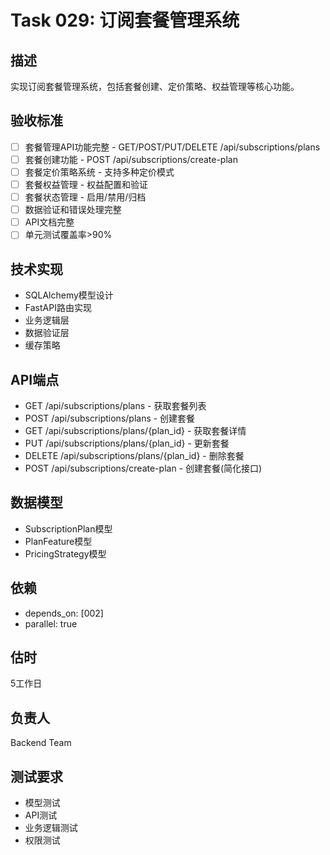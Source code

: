 # Task 029: 订阅套餐管理系统

## 描述
实现订阅套餐管理系统，包括套餐创建、定价策略、权益管理等核心功能。

## 验收标准
- [ ] 套餐管理API功能完整 - GET/POST/PUT/DELETE /api/subscriptions/plans
- [ ] 套餐创建功能 - POST /api/subscriptions/create-plan
- [ ] 套餐定价策略系统 - 支持多种定价模式
- [ ] 套餐权益管理 - 权益配置和验证
- [ ] 套餐状态管理 - 启用/禁用/归档
- [ ] 数据验证和错误处理完整
- [ ] API文档完整
- [ ] 单元测试覆盖率>90%

## 技术实现
- SQLAlchemy模型设计
- FastAPI路由实现
- 业务逻辑层
- 数据验证层
- 缓存策略

## API端点
- GET /api/subscriptions/plans - 获取套餐列表
- POST /api/subscriptions/plans - 创建套餐
- GET /api/subscriptions/plans/{plan_id} - 获取套餐详情
- PUT /api/subscriptions/plans/{plan_id} - 更新套餐
- DELETE /api/subscriptions/plans/{plan_id} - 删除套餐
- POST /api/subscriptions/create-plan - 创建套餐(简化接口)

## 数据模型
- SubscriptionPlan模型
- PlanFeature模型
- PricingStrategy模型

## 依赖
- depends_on: [002]
- parallel: true

## 估时
5工作日

## 负责人
Backend Team

## 测试要求
- 模型测试
- API测试
- 业务逻辑测试
- 权限测试